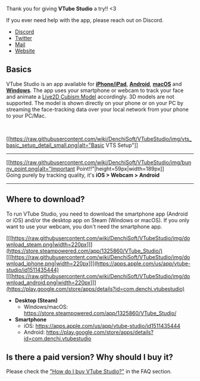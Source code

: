 Thank you for giving **VTube Studio** a try!! <3

If you ever need help with the app, please reach out on Discord.

* [Discord](https://discord.gg/vtubestudio)
* [Twitter](https://twitter.com/VTubeStudio)
* [Mail](mailto:denchi@denchisoft.com)
* [Website](https://denchisoft.com)

## Basics

VTube Studio is an app available for **[iPhone/iPad](https://apps.apple.com/us/app/vtube-studio/id1511435444)**, **[Android](https://play.google.com/store/apps/details?id=com.denchi.vtubestudio)**, **[macOS](https://store.steampowered.com/app/1325860/VTube_Studio/)** and **[Windows](https://store.steampowered.com/app/1325860/VTube_Studio/)**. The app uses your smartphone or webcam to track your face and animate a [Live2D Cubism Model](https://www.live2d.com/en/) accordingly. 3D models are not supported. The model is shown directly on your phone or on your PC by streaming the face-tracking data over your local network from your phone to your PC/Mac.

<br/>

[[https://raw.githubusercontent.com/wiki/DenchiSoft/VTubeStudio/img/vts_basic_setup_detail_small.png|alt="Basic VTS Setup"]]

---
[[https://raw.githubusercontent.com/wiki/DenchiSoft/VTubeStudio/img/bunny_point.png|alt="Important Point!!"|height=59px|width=189px]]<br/>
Going purely by tracking quality, it's **iOS \> Webcam \> Android**

---

## Where to download?

To run VTube Studio, you need to download the smartphone app (Android or iOS) and/or the desktop app on Steam (Windows or macOS). If you only want to use your webcam, you don't need the smartphone app.

[[[https://raw.githubusercontent.com/wiki/DenchiSoft/VTubeStudio/img/download_steam.png|width=220px]]](https://store.steampowered.com/app/1325860/VTube_Studio/)
[[[https://raw.githubusercontent.com/wiki/DenchiSoft/VTubeStudio/img/download_iphone.png|width=220px]]](https://apps.apple.com/us/app/vtube-studio/id1511435444)
[[[https://raw.githubusercontent.com/wiki/DenchiSoft/VTubeStudio/img/download_android.png|width=220px]]](https://play.google.com/store/apps/details?id=com.denchi.vtubestudio)

* **Desktop (Steam)**
  * Windows/macOS: https://store.steampowered.com/app/1325860/VTube_Studio/
* **Smartphone**
  * iOS: https://apps.apple.com/us/app/vtube-studio/id1511435444
  * Android: https://play.google.com/store/apps/details?id=com.denchi.vtubestudio

## Is there a paid version? Why should I buy it?

Please check the ["How do I buy VTube Studio?"]() in the FAQ section.
